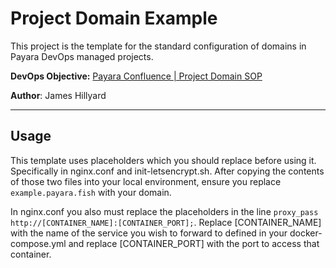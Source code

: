 # Project Domain Example
This project is the template for the standard configuration of domains in Payara DevOps managed projects.

**DevOps Objective:** [Payara Confluence | Project Domain SOP](https://payara.atlassian.net/wiki/spaces/ITOPS/pages/3846766632/Project+Domain+SOP)

**Author**: James Hillyard

---

## Usage
This template uses placeholders which you should replace before using it. Specifically in nginx.conf and init-letsencrypt.sh.
After copying the contents of those two files into your local environment, ensure you replace `example.payara.fish` with your domain.

In nginx.conf you also must replace the placeholders in the line `proxy_pass http://[CONTAINER_NAME]:[CONTAINER_PORT];`. Replace [CONTAINER_NAME] with the name of the service you wish to forward to defined in your docker-compose.yml and replace [CONTAINER_PORT] with the port to access that container.